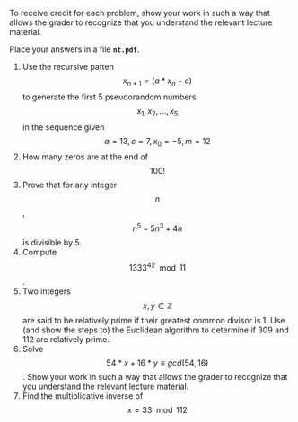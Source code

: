To receive credit for each problem, show your work in such a way that allows the grader to recognize that you understand the relevant lecture material.

Place your answers in a file **`nt.pdf`**.

1. Use the recursive patten $$x_{n+1} = (a * x_n + c) % m $$ to generate the first 5 pseudorandom numbers $$x_1,x_2,...,x_5$$ in the sequence given $$a=13, c=7, x_0 = -5, m = 12$$
1. How many zeros are at the end of $$100!$$
1. Prove that for any integer $$n$$, $$n^{5}-5n^{3}+4n$$ is divisible by 5.
1. Compute $$1333^{42} \mod{11}$$. 
1. Two integers $$x,y \in \mathbb{Z}$$ are said to be relatively prime if their greatest common divisor is 1. Use (and show the steps to) the Euclidean algorithm to determine if 309 and 112 are relatively prime.
1. Solve $$54*x + 16*y \equiv gcd(54,16)$$.  Show your work in such a way that allows the grader to recognize that you understand the relevant lecture material.
1. Find the multiplicative inverse of $$x = 33 \mod{112}$$

